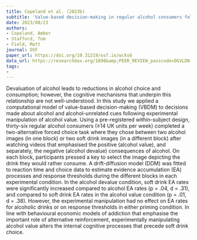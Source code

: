 ```yaml
---
title: Copeland et al. (2023b)
subtitle: 'Value-based decision-making in regular alcohol consumers following experimental manipulation of alcohol value'
date: 2023/08/23
authors:
- Copeland, Amber
- Stafford, Tom
- Field, Matt
journal: OSF
paper_url: https://doi.org/10.31219/osf.io/wcks6
data_url: https://researchbox.org/1898&amp;PEER_REVIEW_passcode=DGVLDN
tags:
-
---
```


Devaluation of alcohol leads to reductions in alcohol choice and consumption; however, the cognitive mechanisms that underpin this relationship are not well-understood. In this study we applied a computational model of value-based decision-making (VBDM) to decisions made about alcohol and alcohol-unrelated cues following experimental manipulation of alcohol value. Using a pre-registered within-subject design, thirty-six regular alcohol consumers (≥14 UK units per week) completed a two-alternative forced choice task where they chose between two alcohol images (in one block) or two soft drink images (in a different block) after watching videos that emphasised the positive (alcohol value), and separately, the negative (alcohol devalue) consequences of alcohol. On each block, participants pressed a key to select the image depicting the drink they would rather consume. A drift-diffusion model (DDM) was fitted to reaction time and choice data to estimate evidence accumulation (EA) processes and response thresholds during the different blocks in each experimental condition. In the alcohol devalue condition, soft drink EA rates were significantly increased compared to alcohol EA rates (p = .04, d = .31), and compared to soft drink EA rates in the alcohol value condition (p = .01, d = .38). However, the experimental manipulation had no effect on EA rates for alcoholic drinks or on response thresholds in either priming condition. In line with behavioural economic models of addiction that emphasise the important role of alternative reinforcement, experimentally manipulating alcohol value alters the internal cognitive processes that precede soft drink choice.
